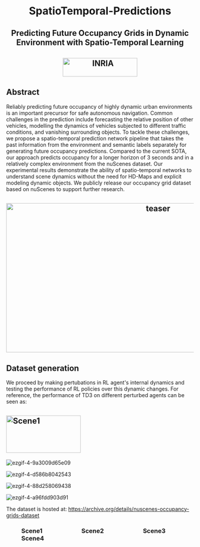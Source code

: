 #  <div align="center"> SpatioTemporal-Predictions </div>

##  <div align="center"> Predicting Future Occupancy Grids in Dynamic Environment with Spatio-Temporal Learning  </div>                      

##  <div align="center"> <img src="https://github.com/ksm26/SpatioTemporal-Predictions/blob/master/images/Inria.jpg" alt="INRIA" width="200" height="50"/> </div>


## Abstract
Reliably predicting future occupancy of highly dynamic urban environments is an important precursor for safe autonomous navigation. Common challenges in the prediction include forecasting the relative position of other vehicles, modelling the dynamics of vehicles subjected to different traffic conditions, and vanishing surrounding objects. To tackle these challenges, we propose a spatio-temporal prediction network pipeline that takes the past information from the environment and semantic labels separately for generating future occupancy predictions. Compared to the current SOTA, our approach predicts occupancy for a longer horizon of 3 seconds and in a relatively complex environment from the nuScenes dataset. Our experimental results demonstrate the ability of spatio-temporal networks to understand scene dynamics without the need for HD-Maps and explicit modeling dynamic objects. We publicly release our occupancy grid dataset based on nuScenes to support further research.

##  <div align="center"> <img src="https://github.com/ksm26/SpatioTemporal-Predictions/blob/master/images/teaser.png" alt="teaser" width="800" height="400"/> </div>

## Dataset generation
We proceed by making pertubations in RL agent's internal dynamics and testing the performance of RL policies over this dynamic changes. For reference, the performance of TD3 on different perturbed agents can be seen as:
 
 ##  <div> <img src="https://github.com/ksm26/SpatioTemporal-Predictions/blob/master/images/scene1.gif" alt="Scene1" width="200" height="100"/> </div>
 
![ezgif-4-9a3009d65e09](https://github.com/ksm26/SpatioTemporal-Predictions/blob/master/images/scene1.gif)

![ezgif-4-d586b8042543](https://github.com/ksm26/SpatioTemporal-Predictions/blob/master/images/scene2.gif)

![ezgif-4-88d258069438](https://github.com/ksm26/SpatioTemporal-Predictions/blob/master/images/scene3.gif)

![ezgif-4-a96fdd903d91](https://github.com/ksm26/SpatioTemporal-Predictions/blob/master/images/scene4.gif)

The dataset is hosted at: <a href="https://archive.org/details/nuscenes-occupancy-grids-dataset">https://archive.org/details/nuscenes-occupancy-grids-dataset</a>

### &emsp; &emsp; Scene1 &emsp; &emsp; &emsp; &emsp;  &emsp; Scene2 &emsp; &emsp; &emsp; &emsp; &emsp; Scene3 &emsp; &emsp; &emsp; &emsp; &emsp; Scene4

